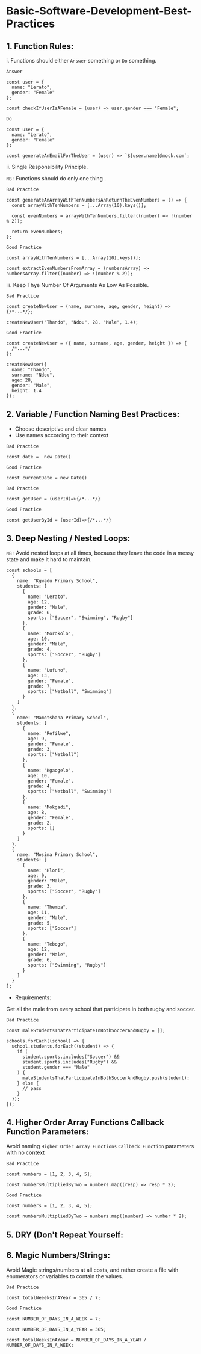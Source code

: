 # Basic-Software-Development-Best-Practices

## 1. Function Rules:

i. Functions should either `Answer` something or `Do` something.

`Answer`
```
const user = {
  name: "Lerato",
  gender: "Female"
};

const checkIfUserIsAFemale = (user) => user.gender === "Female";
```

`Do`
```
const user = {
  name: "Lerato",
  gender: "Female"
};

const generateAnEmailForTheUser = (user) => `${user.name}@mock.com`;
```

ii. Single Responsibility Principle.

`NB!` Functions should do only one thing .

`Bad Practice`

```
const generateAnArrayWithTenNumbersAnReturnTheEvenNumbers = () => {
  const arrayWithTenNumbers = [...Array(10).keys()];

  const evenNumbers = arrayWithTenNumbers.filter((number) => !(number % 2));

  return evenNumbers;
};
```

`Good Practice`

```
const arrayWithTenNumbers = [...Array(10).keys()];

const extractEvenNumbersFromArray = (numbersArray) => numbersArray.filter((number) => !(number % 2));
```

iii. Keep Thye Number Of Arguments As Low As Possible.

`Bad Practice`

```
const createNewUser = (name, surname, age, gender, height) => {/*...*/};

createNewUser("Thando", "Ndou", 28, "Male", 1.4);
```

`Good Practice`

```
const createNewUser = ({ name, surname, age, gender, height }) => {
  /*...*/
};

createNewUser({
  name: "Thando",
  surname: "Ndou",
  age: 28,
  gender: "Male",
  height: 1.4
});
```
## 2. Variable / Function Naming Best Practices:

* Choose descriptive and clear names
* Use names according to their context

`Bad Practice`

```
const date =  new Date()
```

`Good Practice`

```
const currentDate = new Date()
```

`Bad Practice`

```
const getUser = (userId)=>{/*...*/}
```

`Good Practice`

```
const getUserById = (userId)=>{/*...*/}
```
## 3. Deep Nesting / Nested Loops:

`NB!` Avoid nested loops at all times, because they leave the code in a messy state and make it hard to maintain.

```
const schools = [
  {
    name: "Kgwadu Primary School",
    students: [
      {
        name: "Lerato",
        age: 12,
        gender: "Male",
        grade: 6,
        sports: ["Soccer", "Swimming", "Rugby"]
      },
      {
        name: "Morokolo",
        age: 10,
        gender: "Male",
        grade: 4,
        sports: ["Soccer", "Rugby"]
      },
      {
        name: "Lufuno",
        age: 13,
        gender: "Female",
        grade: 7,
        sports: ["Netball", "Swimming"]
      }
    ]
  },
  {
    name: "Mamotshana Primary School",
    students: [
      {
        name: "Refilwe",
        age: 9,
        gender: "Female",
        grade: 3,
        sports: ["Netball"]
      },
      {
        name: "Kgaogelo",
        age: 10,
        gender: "Female",
        grade: 4,
        sports: ["Netball", "Swimming"]
      },
      {
        name: "Mokgadi",
        age: 8,
        gender: "Female",
        grade: 2,
        sports: []
      }
    ]
  },
  {
    name: "Mosima Primary School",
    students: [
      {
        name: "Hloni",
        age: 9,
        gender: "Male",
        grade: 3,
        sports: ["Soccer", "Rugby"]
      },
      {
        name: "Themba",
        age: 11,
        gender: "Male",
        grade: 5,
        sports: ["Soccer"]
      },
      {
        name: "Tebogo",
        age: 12,
        gender: "Male",
        grade: 6,
        sports: ["Swimming", "Rugby"]
      }
    ]
  }
];
```

* Requirements:

Get all the male from every school that participate in both rugby and soccer.

`Bad Practice`

```
const maleStudentsThatParticipateInBothSoccerAndRugby = [];

schools.forEach((school) => {
  school.students.forEach((student) => {
    if (
      student.sports.includes("Soccer") &&
      student.sports.includes("Rugby") &&
      student.gender === "Male"
    ) {
      maleStudentsThatParticipateInBothSoccerAndRugby.push(student);
    } else {
      // pass
    }
  });
});
```

## 4. Higher Order Array Functions Callback Function Parameters:

Avoid naming  `Higher Order Array Functions` `Callback Function` parameters with no context

`Bad Practice`

```
const numbers = [1, 2, 3, 4, 5];

const numbersMultipliedByTwo = numbers.map((resp) => resp * 2);
```

`Good Practice`

```
const numbers = [1, 2, 3, 4, 5];

const numbersMultipliedByTwo = numbers.map((number) => number * 2);
```
## 5. DRY (Don't Repeat Yourself:
## 6. Magic Numbers/Strings:

Avoid Magic strings/numbers at all costs, and rather create a file with enumerators or variables to contain the values.

`Bad Practice`

```
const totalWeeeksInAYear = 365 / 7;
```

`Good Practice`

```
const NUMBER_OF_DAYS_IN_A_WEEK = 7;

const NUMBER_OF_DAYS_IN_A_YEAR = 365;

const totalWeeksInAYear = NUMBER_OF_DAYS_IN_A_YEAR / NUMBER_OF_DAYS_IN_A_WEEK;
```
